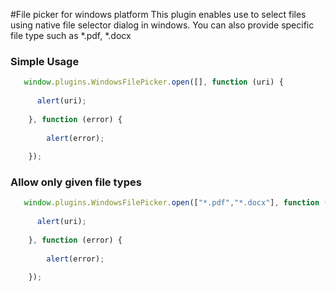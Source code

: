 #File picker for windows platform
This plugin enables use to select files using native file selector dialog in windows. You can also provide specific file type such as *.pdf, *.docx

### Simple Usage ###

```javascript
   window.plugins.WindowsFilePicker.open([], function (uri) {
      
      alert(uri);
      
    }, function (error) {
      
        alert(error);
    
    });
```

### Allow only given file types ###

```javascript
   window.plugins.WindowsFilePicker.open(["*.pdf","*.docx"], function (uri) {
      
      alert(uri);
      
    }, function (error) {
      
        alert(error);
    
    });
```
